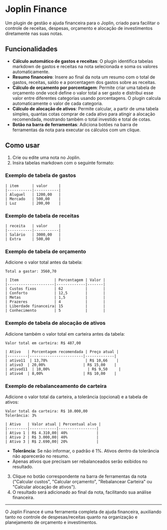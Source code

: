 # Joplin Finance

Um plugin de gestão e ajuda financeira para o Joplin, criado para facilitar o controle de receitas, despesas, orçamento e alocação de investimentos diretamente nas suas notas.

## Funcionalidades
- **Cálculo automático de gastos e receitas**: O plugin identifica tabelas markdown de gastos e receitas na nota selecionada e soma os valores automaticamente.
- **Resumo financeiro**: Insere ao final da nota um resumo com o total de gastos, receitas, saldo e a porcentagem dos gastos sobre as receitas.
- **Cálculo de orçamento por porcentagem**: Permite criar uma tabela de orçamento onde você define o valor total a ser gasto e distribui esse valor entre diferentes categorias usando porcentagens. O plugin calcula automaticamente o valor de cada categoria.
- **Cálculo de alocação de ativos**: Permite calcular, a partir de uma tabela simples, quantas cotas comprar de cada ativo para atingir a alocação recomendada, mostrando também o total investido e total de cotas.
- **Botão na barra de ferramentas**: Adiciona botões na barra de ferramentas da nota para executar os cálculos com um clique.

## Como usar
1. Crie ou edite uma nota no Joplin.
2. Insira tabelas markdown com o seguinte formato:

### Exemplo de tabela de gastos
```
| item      | valor     |
|-----------|-----------|
| Aluguel   | 1200,00   |
| Mercado   | 500,00    |
| Luz       | 200,00    |
```

### Exemplo de tabela de receitas
```
| receita   | valor     |
|-----------|-----------|
| Salário   | 3000,00   |
| Extra     | 500,00    |
```

### Exemplo de tabela de orçamento
Adicione o valor total antes da tabela:

```
Total a gastar: 3560,70

| Item                | Porcentagem | Valor |
|---------------------|-------------|-------|
| Custos fixos        | 62          |       |
| Conforto            | 12,5        |       |
| Metas               | 1,5         |       |
| Prazeres            | 4           |       |
| Liberdade financeira| 15          |       |
| Conhecimento        | 5           |       |
```

### Exemplo de tabela de alocação de ativos
Adicione também o valor total em carteira antes da tabela:

```
Valor total em carteira: R$ 487,00

| Ativo   | Porcentagem recomendada | Preço atual |
|---------|------------------------|-------------|
| ativo11  | 13,78%                 | R$ 10,66    |
| ativo3  | 20,00%                 | R$ 15,00    |
| ativod11  | 10,00%                 | R$ 9,50     |
| ativo4  | 8,00%                  | R$ 10,00    |
```

### Exemplo de rebalanceamento de carteira
Adicione o valor total da carteira, a tolerância (opcional) e a tabela de ativos:

```
Valor total da carteira: R$ 10.000,00
Tolerância: 3%

| Ativo   | Valor atual | Percentual alvo |
|---------|------------|-----------------|
| Ativo 1 | R$ 4.310,00| 40%             |
| Ativo 2 | R$ 3.000,00| 40%             |
| Ativo 3 | R$ 2.690,00| 20%             |
```

- **Tolerância**: Se não informar, o padrão é 1%. Ativos dentro da tolerância não aparecerão no resumo.
- Apenas ativos que precisam ser rebalanceados serão exibidos no resultado.

3. Clique no botão correspondente na barra de ferramentas da nota ("Calcular custos", "Calcular orçamento", "Rebalancear Carteira" ou "Calcular alocação de ativos").
4. O resultado será adicionado ao final da nota, facilitando sua análise financeira.

---

O Joplin Finance é uma ferramenta completa de ajuda financeira, auxiliando tanto no controle de despesas/receitas quanto na organização e planejamento de orçamento e investimentos.
